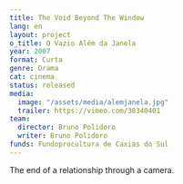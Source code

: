 ```yaml
---
title: The Void Beyond The Window
lang: en
layout: project
o_title: O Vazio Além da Janela
year: 2007
format: Curta
genre: Drama
cat: cinema
status: released
media:
  image: "/assets/media/alemjanela.jpg"
  trailer: https://vimeo.com/38340401
team:
  director: Bruno Polidoro
  writer: Bruno Polidoro
funds: Fundoprocultura de Caxias do Sul
---
```


The end of a relationship through a camera.
